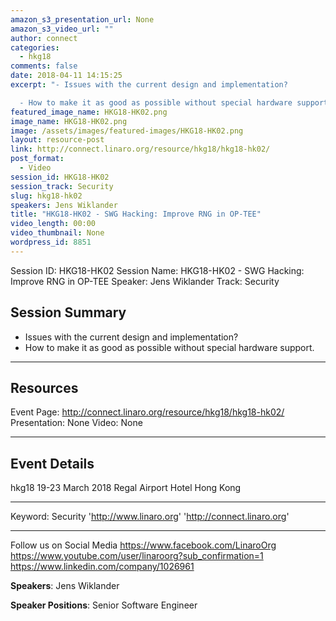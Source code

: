 ```yaml
---
amazon_s3_presentation_url: None
amazon_s3_video_url: ""
author: connect
categories:
  - hkg18
comments: false
date: 2018-04-11 14:15:25
excerpt: "- Issues with the current design and implementation?

  - How to make it as good as possible without special hardware support."
featured_image_name: HKG18-HK02.png
image_name: HKG18-HK02.png
image: /assets/images/featured-images/HKG18-HK02.png
layout: resource-post
link: http://connect.linaro.org/resource/hkg18/hkg18-hk02/
post_format:
  - Video
session_id: HKG18-HK02
session_track: Security
slug: hkg18-hk02
speakers: Jens Wiklander
title: "HKG18-HK02 - SWG Hacking: Improve RNG in OP-TEE"
video_length: 00:00
video_thumbnail: None
wordpress_id: 8851
---
```


Session ID: HKG18-HK02
Session Name: HKG18-HK02 - SWG Hacking: Improve RNG in OP-TEE
Speaker: Jens Wiklander
Track: Security

## Session Summary

- Issues with the current design and implementation?
- How to make it as good as possible without special hardware support.

---

## Resources

Event Page: http://connect.linaro.org/resource/hkg18/hkg18-hk02/
Presentation: None
Video: None

---

## Event Details

hkg18
19-23 March 2018
Regal Airport Hotel Hong Kong

---

Keyword: Security
'http://www.linaro.org'
'http://connect.linaro.org'

---

Follow us on Social Media
https://www.facebook.com/LinaroOrg
https://www.youtube.com/user/linaroorg?sub_confirmation=1
https://www.linkedin.com/company/1026961

**Speakers**: Jens Wiklander

**Speaker Positions**: Senior Software Engineer
